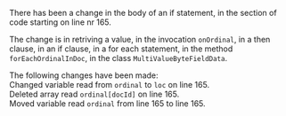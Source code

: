 There has been a change in the body of an if statement, in the section of code starting on line nr 165.
  
The change is in retriving a value, in the invocation ```onOrdinal```, in a then clause, in an if clause, in a for each statement, in the method ```forEachOrdinalInDoc```, in the class ```MultiValueByteFieldData```.
  
The following changes have been made:  
Changed variable read from ```ordinal``` to ```loc``` on line 165.  
Deleted array read ```ordinal[docId]``` on line 165.  
Moved variable read ```ordinal``` from line 165 to line 165.  
